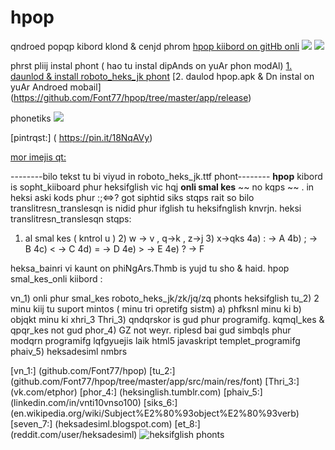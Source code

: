 # hpop
qndroed popqp kibord klond &amp; cenjd phrom 
[hpop kiibord on gitHb onli](https://github.com/klausw/hackerskeyboard)
![](https://i.pinimg.com/originals/e8/e8/c8/e8e8c80df0952ad32725b24fdbaff83b.gif)
![](https://photos.app.goo.gl/xb4q21EsQ6yWAo6m7)

phrst pliij instal phont ( hao tu instal dipAnds on yuAr phon modAl)
[1. daunlod & install roboto_heks_jk phont]( https://github.com/Font77/hpop/tree/master/app/src/main/res/font )
[2. daulod hpop.apk & Dn instal on yuAr Androed mobail] (https://github.com/Font77/hpop/tree/master/app/release)

phonetiks
![](https://photos.app.goo.gl/xb4q21EsQ6yWAo6m7)

[pintrqst:] ( https://pin.it/18NqAVy)

[mor imejis qt:](https://pin.it/1ztSTHM)

--------bilo tekst tu bi viyud in roboto_heks_jk.ttf phont--------
**hpop** kibord is sopht_kiiboard phur heksifglish vic hqj **onli smal kes**  ~~ no kqps ~~ .
in heksi aski kods phur :;&lt;=&gt;? got siphtid siks stqps rait
so bilo translitresn_translesqn is nidid phur 
ifglish tu heksifnglish knvrjn.
heksi translitresn_translesqn stqps:
1) al smal kes ( kntrol u ) 2) w -> v , q->k , z->j 3) x->qks 
4a) : -> A 4b) ; -> B 4c) < -> C 4d) = -> D 4e) > -> E 4e) ? -> F

heksa_bainri vi kaunt on phiNgArs.Thmb is yujd tu sho & haid.
hpop smal_kes_onli kiibord :

vn_1) onli phur smal_kes roboto_heks_jk/zk/jq/zq phonts heksifglish
tu_2) 2 minu kiij tu suport mintos ( minu tri opretifg sistm)
 a) phfksnl minu ki b) objqkt minu ki
xhri_3 Thri_3) qndqrskor is gud phur programifg. kqmql_kes & qpqr_kes not gud
phor_4) GZ not weyr. riplesd bai gud simbqls phur modqrn programifg lqfgyuejis laik html5 javaskript templet_programifg
phaiv_5) heksadesiml nmbrs

[vn_1:] (github.com/Font77/hpop)
[tu_2:] (github.com/Font77/hpop/tree/master/app/src/main/res/font)
[Thri_3:] (vk.com/etphor)
[phor_4:] (heksinglish.tumblr.com)
[phaiv_5:] (linkedin.com/in/vnti10vnso100)
[siks_6:] (en.wikipedia.org/wiki/Subject%E2%80%93object%E2%80%93verb)
[seven_7:] (heksadesiml.blogspot.com)
[et_8:] (reddit.com/user/heksadesiml)
![heksifglish phonts](https://i.pinimg.com/originals/a6/c0/94/a6c094248a071ea0e99197429f6cfc03.gif)
